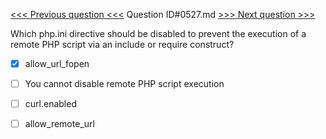 [<<< Previous question <<<](0526.md)  Question ID#0527.md  [>>> Next question >>>](0528.md) 

Which php.ini directive should be disabled to prevent the execution of a remote PHP script via an include or require construct?




- [x] allow_url_fopen

- [ ] You cannot disable remote PHP script execution

- [ ] curl.enabled

- [ ] allow_remote_url

